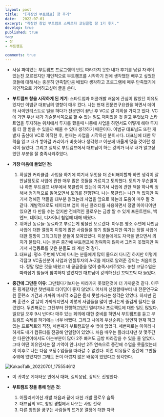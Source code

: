 ```yaml
---
layout: post
title:  "[직장인 부트캠프] 창 후기"
date:   2022-07-01
excerpt: "직장인 창업 부트캠프 스파르타 코딩클럽 창 1기 후기."
develop: true
published: true
tag:
- 창
- 부트캠프

comments: true
---
```


 * 사실 짜여있는 부트캠프 프로그램의 반도 따라가지 못한 내가 후기를 남길 자격이 있는진 모르겠지만 개인적으로 부트캠프를 시작하기 전에 생각했던 배우고 싶었던 것들에 대해서는 충분히 만족할만큼 배웠다 생각하고 프로그램에 매우 만족했기에 개인적으로 기억하고싶어 글을 쓴다.

 * **부트캠프 창을 시작하게 된 계기**: 스타트업과 어플개발 배움에 관심이 많았던 이유도 있지만 이범규 대표님의 영향이 매우 컸다. 나는 현재 전문연구요원을 하면서 데이터 사이언티스트로 일을 하다가 전문연이 끝난 후 VC로 갈 계획을 가지고 있다. VC에 가면 우선 내가 기술분석쪽으로 할 수 있는 일도 재미있을 것 같고 무엇보다 스타트업을 투자하는 위치에서 투자를 했을때 나중에 사업을 하면서도 어떻게 해야 투자를 더 잘 받을 수 있을까 배울 수 있다 생각하기 때문이다. 이범규 대표님도 또한 개발자 출신에 VC로 이직한 후, 현재는 사업을 시작하신 분이시다. 대표님에 대한 약력을 읽고 내가 쌓아갈 커리어가 비슷하다 생각했고 이분께 배울게 많을 것이란 생각이 들었다. 그리고 실제로 부트캠프에서 대표님이 하는 강의가 너무 내가 알고싶었던 부분을 잘 충족시켜주었다.

 * **가장 마음에 들었던 점**: 
   1. 확실한 커리큘럼: 사업을 하기에 여기서 무엇을 더 준비해야할까 하면 생각이 잘 안날정도로 사업에 관한 매우 많은 것들을 가르치고 토의했다. 토의가 무슨말이냐 하면 부트캠프 내부에서 북클럽이 있는데 여기서 사업에 관한 책을 하나씩 정해서 정기적으로 읽어오면서 토의를 진행한다. 나는 북클럽는 나간 적 없지만 여기서 정해진 책들을 대부분 읽었는데 사업을 앞으로 하는데 도움이 매우 될 것 같다. 개발적으로도 네이티브 앱이 아닌 플러터를 사용하면서 정말 아이디어만 있으면 다 만들 수는 없지만 전체적인 플로우는 금방 짤 수 있게 프론트엔드, 백엔드, 데이터, 디자이너 협업에 대해 배웠다.
   2. 뛰어난 동료들: 동료라고 부르는게 맞을진 모르겠다. 아무튼 평소 주변에 나만큼 사업에 대한 열정이 이렇게 많은 사람들을 찾기 힘들었지만 여기는 정말 사업에 대한 열망이 그득그득한 분들이 모여있었다. 이분들에게도 자극을 받으면서 의지가 불탔다. 나는 물론 중간에 부트캠프에 참여하지 않아서 그러지 못했지만 여기서 사업동료를 찾은 분들도 꽤 계신 것 같다.
   3. 대표님: 평소 주변에 VC에 다니는 분들에게 많이 물으러 다니긴 하지만 이렇게 각잡고 VC출신분이 사업과 엔젤투자의 A-Z를 제대로 알려준 강의는 처음이었다. 정말 많은 것을 배웠고 내 궁금증을 많이 충족시켜주었다. 놓친 코딩수업은 따라잡기 힘들어 참여하지 않았지만 대표님이 강의하신건 꼬박꼬박 다 들었다.

 * **중간에 그만둔 이유**: 그만뒀다기보다는 따라가지 못했던것에 더 가까운것 같다. 아무튼 핑계같지만 첫번째로 타이밍이 좋지 않았다. 어차피 신청할때부터 내 전문연구요원 훈련소 기간과 가까워 마지막 조금은 듣지 못할거라는 생각은 있었다. 하지만 진짜 훈련소 갈 날이 가까워지면서 이렇게 사람들을 많이 만나는게 즐겁게 될지는 몰랐었다. 두번째로는 그전부터 진행하고있던 멀리가나 프로젝트에 대한 일도 많았다. 일요일 오후 9시 반마다 매주 있는 회의에 대한 준비를 하면서 부트캠프를 듣고 부트캠프 숙제를 하기에는 너무 바빴다. 그리고 나에게 우선순위는 당연히 현재 하고있는 프로젝트와 직장, 세번째가 부트캠프일 수 밖에 없었다. 세번째로는 아이러니하게도 내가 컴퓨터를 전공해 안일함이 있었다. 처음 배우는 플러터지만 첫 몇주간은 다른언어에서도 아는부분이 많아 2주 빠져도 금방 따라잡을 수 있을 줄 알았다. 그때 어떤 이유인지는 잘 기억이 안나지만 2주 연속으로 중간에 수업을 못들었는데 이 이후로 나는 다음 코딩수업들을 따라갈 수 없었다. 이런 이유들로 중간에 그만둘 수밖에 없었지만 그래도 돈이 아깝지 않은 배움이 있었다고 생각한다.
 
![KakaoTalk_20220701_175554612](https://user-images.githubusercontent.com/70885010/176861873-69008c87-c989-48fd-afd9-3c20dd025645.jpg)

 * 이 귀여운 게더타운 안에서 대화, 질의응답, 강의도 진행한다.

 * **부트캠프 창을 통해 얻은 것**: 
    1. 어플리케이션 개발 처음과 끝에 대한 개발 플로우 습득
    2. 대표님의 VC, 창업 경험에서 나오는 사업 전략
    3. 다른 창업을 꿈꾸는 사람들의 뜨거운 열정에 대한 자극
